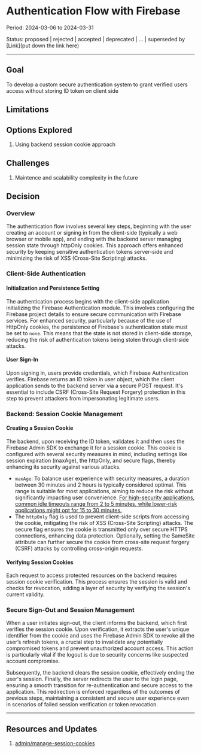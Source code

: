 # Authentication Flow with Firebase

Period: 2024-03-06 to 2024-03-31

Status: proposed | rejected | accepted | deprecated | … | superseded by [Link](put down the link here)

***

## Goal
To develop a custom secure authentication system to grant verified users access without storing ID token on client side

## Limitations

## Options Explored
1. Using backend session cookie approach

## Challenges
1. Maintence and scalability complexity in the future


## Decision

### Overview

The authentication flow involves several key steps, beginning with the user creating an account or signing in from the client-side (typically a web browser or mobile app), and ending with the backend server managing session state through httpOnly cookies. This approach offers enhanced security by keeping sensitive authentication tokens server-side and minimizing the risk of XSS (Cross-Site Scripting) attacks.

### Client-Side Authentication

#### Initialization and Persistence Setting

The authentication process begins with the client-side application initializing the Firebase Authentication module. This involves configuring the Firebase project details to ensure secure communication with Firebase services. For enhanced security, particularly because of the use of HttpOnly cookies, the persistence of Firebase's authentication state must be set to `none`. This means that the state is not stored in client-side storage, reducing the risk of authentication tokens being stolen through client-side attacks.

#### User Sign-In

Upon signing in, users provide credentials, which Firebase Authentication verifies. Firebase returns an ID token in user object, which the client application sends to the backend server via a secure POST request. It's essential to include CSRF (Cross-Site Request Forgery) protection in this step to prevent attackers from impersonating legitimate users.

### Backend: Session Cookie Management

#### Creating a Session Cookie

The backend, upon receiving the ID token, validates it and then uses the Firebase Admin SDK to exchange it for a session cookie. This cookie is configured with several security measures in mind, including settings like session expiration (maxAge), the httpOnly, and secure flags, thereby enhancing its security against various attacks.

- `maxAge`: To balance user experience with security measures, a duration between 30 minutes and 2 hours is typically considered optimal. This range is suitable for most applications, aiming to reduce the risk without significantly impacting user convenience. [For high-security applications, common idle timeouts range from 2 to 5 minutes, while lower-risk applications might opt for 15 to 30 minutes.](https://cheatsheetseries.owasp.org/cheatsheets/Session_Management_Cheat_Sheet.html#session-expiration)
- The `httpOnly` flag is used to prevent client-side scripts from accessing the cookie, mitigating the risk of XSS (Cross-Site Scripting) attacks. The secure flag ensures the cookie is transmitted only over secure HTTPS connections, enhancing data protection. Optionally, setting the SameSite attribute can further secure the cookie from cross-site request forgery (CSRF) attacks by controlling cross-origin requests.

#### Verifying Session Cookies

Each request to access protected resources on the backend requires session cookie verification. This process ensures the session is valid and checks for revocation, adding a layer of security by verifying the session's current validity.

### Secure Sign-Out and Session Management
When a user initiates sign-out, the client informs the backend, which first verifies the session cookie. Upon verification, it extracts the user's unique identifier from the cookie and uses the Firebase Admin SDK to revoke all the user’s refresh tokens, a crucial step to invalidate any potentially compromised tokens and prevent unauthorized account access. This action is particularly vital if the logout is due to security concerns like suspected account compromise.

Subsequently, the backend clears the session cookie, effectively ending the user's session. Finally, the server redirects the user to the login page, ensuring a smooth transition for re-authentication and secure access to the application. This redirection is enforced regardless of the outcomes of previous steps, maintaining a consistent and secure user experience even in scenarios of failed session verification or token revocation.
***

## Resources and Updates
1. [admin/manage-session-cookies](https://firebase.google.com/docs/auth/admin/manage-cookies)